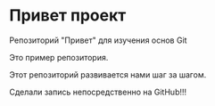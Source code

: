 # Привет проект
Репозиторий "Привет" для изучения основ Git

Это пример репозитория.

Этот репозиторий развивается нами шаг за шагом.

Сделали запись непосредственно на GitHub!!!
